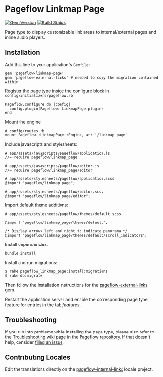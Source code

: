 # Pageflow Linkmap Page

[![Gem Version](https://badge.fury.io/rb/pageflow-linkmap-page.svg)](http://badge.fury.io/rb/pageflow-linkmap-page)
[![Build Status](https://travis-ci.org/codevise/pageflow-linkmap-page.svg?branch=master)](https://travis-ci.org/codevise/pageflow-linkmap-page)

Page type to display customizable link areas to internal/external
pages and inline audio players.

## Installation

Add this line to your application's `Gemfile`:

    gem 'pageflow-linkmap-page'
    gem 'pageflow-external-links' # needed to copy the migration contained within

Register the page type inside the configure block in `config/initializers/pageflow.rb`

    Pageflow.configure do |config|
      config.plugin(Pageflow::LinkmapPage.plugin)
    end

Mount the engine:

    # config/routes.rb
    mount Pageflow::LinkmapPage::Engine, at: '/linkmap_page'

Include javascripts and stylesheets:

    # app/assets/javascripts/pageflow/application.js
    //= require pageflow/linkmap_page

    # app/assets/javascripts/pageflow/editor.js
    //= require pageflow/linkmap_page/editor

    # app/assets/stylesheets/pageflow/application.scss
    @import "pageflow/linkmap_page";

    # app/assets/stylesheets/pageflow/editor.scss
    @import "pageflow/linkmap_page/editor";

Import default theme additions:

    # app/assets/stylesheets/pageflow/themes/default.scss

    @import "pageflow/linkmap_page/themes/default";

    /* Display arrows left and right to indicate panorama */
    @import "pageflow/linkmap_page/themes/default/scroll_indicators";

Install dependencies:

    bundle install

Install and run migrations:

    $ rake pageflow_linkmap_page:install:migrations
    $ rake db:migrate

Then follow the installation instructions for the [pageflow-external-links](https://github.com/codevise/pageflow-external-links) gem.

Restart the application server and enable the corresponding page type
feature for entries in the tab *features*.

## Troubleshooting

If you run into problems while installing the page type, please also refer to the
[Troubleshooting](https://github.com/codevise/pageflow/wiki/Troubleshooting) wiki
page in the [Pageflow  repository](https://github.com/codevise/pageflow). If that
doesn't help, consider
[filing an issue](https://github.com/codevise/pageflow-linkmap-page/issues).

## Contributing Locales

Edit the translations directly on the
[pageflow-internal-links](http://www.localeapp.com/projects/public?search=tf/pageflow-linkmap-page)
locale project.
